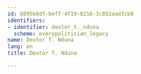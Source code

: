 ```yaml
---
id: 6895b6df-bef7-4f19-8216-3c852aad3cb0
identifiers:
- identifier: dextor_t._nduna
  scheme: everypolitician_legacy
name: Dextor T. Nduna
lang: en
title: Dextor T. Nduna

---
```

